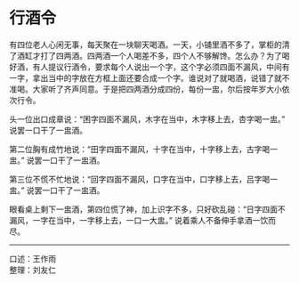# 行酒令

有四位老人心闲无事，每天聚在一块聊天喝酒。一天，小铺里酒不多了，掌柜的清了酒缸才打了四两酒。四两酒一个人喝差不多，四个人不够解馋。怎么办？为了喝好酒，有人提议行酒令，要求每个人说出一个字，这个字必须四面不漏风，中间有一字，拿出当中的字放在方框上面还要合成一个字。谁说对了就喝酒，说错了就不准喝。大家听了齐声同意。于是把四两酒分成四份，每份一盅，尔后按年岁大小依次行令。

头一位出口成章说：“困字四面不漏风，木字在当中，木字移上去，杏字喝一盅。” 说罢一口干了一盅酒。

第二位胸有成竹地说：“田字四面不漏风，十字在当中，十字移上去，古字喝一盅。” 说罢一口干了一盅酒。

第三位不慌不忙地说：“回字四面不漏风，口字在当中，口字移上去，吕字喝一盅。” 说罢一口干了一盅酒。

眼看桌上剩下一盅酒，第四位慌了神，加上识字不多，只好砍乱碰：“日字四面不漏风，一字在当中，一字移上去，一口一大盅。” 说着乘人不备伸手拿酒一饮而尽。

---

口述：王作雨  
整理：刘友仁
